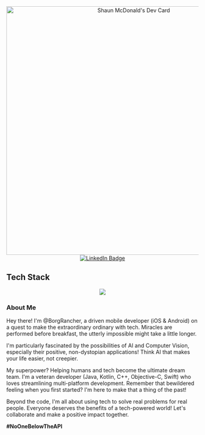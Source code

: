 <div id="header" align="center">
<a href="https://app.daily.dev/borgrancher"><img src="https://api.daily.dev/devcards/v2/Mphzlws9zyah7AHw0MOrF.png?type=wide&r=5o6" width="652" alt="Shaun McDonald's Dev Card"/></a>
</div>

<div id="social" align="center">
  <a href="https://www.linkedin.com/in/shaun-mcdonald-vrza/">
    <img src="https://img.shields.io/badge/LinkedIn-blue?style=for-the-badge&logo=linkedin&logoColor=white" alt="LinkedIn Badge"/>
  </a>
</div>

## Tech Stack
<div align="center">  
  <a href="https://skillicons.dev">
  <img src="https://skillicons.dev/icons?i=linux,ubuntu,apple,windows,py,androidstudio,kotlin,java,cpp,flutter,dart,swift,dotnet,postgresql,mysql,sqlite,mongodb,raspberrypi&perline=9" />
  </a>
</div>


### About Me
Hey there!  I'm @BorgRancher, a driven mobile developer (iOS & Android) on a quest to make the extraordinary ordinary with tech. Miracles are performed before breakfast, the utterly impossible might take a little longer.

I'm particularly fascinated by the possibilities of AI and Computer Vision, especially their positive, non-dystopian applications!  Think AI that makes your life easier, not creepier.

My superpower?  Helping humans and tech become the ultimate dream team.  I'm a veteran developer (Java, Kotlin, C++, Objective-C, Swift) who loves streamlining multi-platform development.  Remember that bewildered feeling when you first started?  I'm here to make that a thing of the past!

Beyond the code, I'm all about using tech to solve real problems for real people.  Everyone deserves the benefits of a tech-powered world!  Let's collaborate and make a positive impact together.  

**#NoOneBelowTheAPI**


